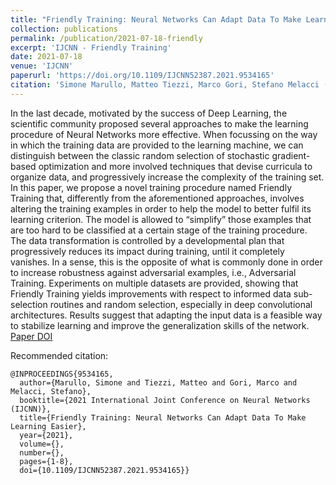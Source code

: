 ```yaml
---
title: "Friendly Training: Neural Networks Can Adapt Data To Make Learning Easier"
collection: publications
permalink: /publication/2021-07-18-friendly
excerpt: 'IJCNN - Friendly Training'
date: 2021-07-18
venue: 'IJCNN'
paperurl: 'https://doi.org/10.1109/IJCNN52387.2021.9534165'
citation: 'Simone Marullo, Matteo Tiezzi, Marco Gori, Stefano Melacci (2021). &quot;Friendly Training: Neural Networks Can Adapt Data To Make Learning Easier &quot; <i>IJCNN</i>'
---
```


In the last decade, motivated by the success of Deep Learning, the scientific community proposed several approaches to make the learning procedure of Neural Networks more effective. When focussing on the way in which the training data are provided to the learning machine, we can distinguish between the classic random selection of stochastic gradient-based optimization and more involved techniques that devise curricula to organize data, and progressively increase the complexity of the training set. In this paper, we propose a novel training procedure named Friendly Training that, differently from the aforementioned approaches, involves altering the training examples in order to help the model to better fulfil its learning criterion. The model is allowed to “simplify” those examples that are too hard to be classified at a certain stage of the training procedure. The data transformation is controlled by a developmental plan that progressively reduces its impact during training, until it completely vanishes. In a sense, this is the opposite of what is commonly done in order to increase robustness against adversarial examples, i.e., Adversarial Training. Experiments on multiple datasets are provided, showing that Friendly Training yields improvements with respect to informed data sub-selection routines and random selection, especially in deep convolutional architectures. Results suggest that adapting the input data is a feasible way to stabilize learning and improve the generalization skills of the network.
[Paper DOI](https://doi.org/10.1109/IJCNN52387.2021.9534165)

Recommended citation: 
```
@INPROCEEDINGS{9534165,
  author={Marullo, Simone and Tiezzi, Matteo and Gori, Marco and Melacci, Stefano},
  booktitle={2021 International Joint Conference on Neural Networks (IJCNN)}, 
  title={Friendly Training: Neural Networks Can Adapt Data To Make Learning Easier}, 
  year={2021},
  volume={},
  number={},
  pages={1-8},
  doi={10.1109/IJCNN52387.2021.9534165}}
```